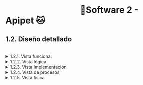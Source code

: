 #  &nbsp;&nbsp;&nbsp;&nbsp;&nbsp;&nbsp;&nbsp;&nbsp;&nbsp;&nbsp;&nbsp;&nbsp;&nbsp;&nbsp;&nbsp;&nbsp;&nbsp;&nbsp;&nbsp;&nbsp;&nbsp;&nbsp;&nbsp;&nbsp;&nbsp;&nbsp;&nbsp;&nbsp;&nbsp;&nbsp;&nbsp;&nbsp;&nbsp;&nbsp;&nbsp;&nbsp;🐶Software 2 - Apipet 🐱  #


## 1.2. Diseño detallado

<br>

<details>

<summary>1.2.1. Vista funcional</summary>

<br>

&nbsp;&nbsp;&nbsp;&nbsp;1.2.1.1. [Event Storming](https://github.com/MiguelRiosT/ApipetDocumentacion/tree/main/Dise%C3%B1o%20detallado/Vista%20funcional/EventStorming)

<details>

<summary>
&nbsp;&nbsp;&nbsp;&nbsp;1.2.1.2. Modelado de dominio
</summary>

&nbsp;&nbsp;&nbsp;&nbsp;&nbsp;&nbsp;&nbsp;&nbsp;1.2.1.2.1 [Anémico](https://github.com/MiguelRiosT/ApipetDocumentacion/tree/main/Dise%C3%B1o%20detallado/Vista%20funcional/Modelo%20anemico)

&nbsp;&nbsp;&nbsp;&nbsp;&nbsp;&nbsp;&nbsp;&nbsp;1.2.1.2.2. [Enriquecido](https://github.com/MiguelRiosT/ApipetDocumentacion/tree/main/Dise%C3%B1o%20detallado/Vista%20funcional/Modelo%20Enriquecido)

</details>

<br>

&nbsp;&nbsp;&nbsp;&nbsp;1.2.1.3. [Diagrama de actividades](https://github.com/MiguelRiosT/ApipetDocumentacion/tree/main/Dise%C3%B1o%20detallado/Vista%20funcional/Diagrama%20de%20Actividades)

&nbsp;&nbsp;&nbsp;&nbsp;1.2.1.4. [Diagrama de estado](https://github.com/MiguelRiosT/ApipetDocumentacion/tree/main/Dise%C3%B1o%20detallado/Vista%20funcional/Diagrama%20de%20Estados)

<br>

</details>


<details>

<summary>1.2.2. Vista lógica</summary>

&nbsp;&nbsp;&nbsp;&nbsp;1.2.2.1. [Diagrama de clases](https://github.com/MiguelRiosT/ApipetDocumentacion/tree/main/Dise%C3%B1o%20detallado/Vista%20l%C3%B3gica/Diagrama%20de%20clases)

&nbsp;&nbsp;&nbsp;&nbsp;1.2.2.2. [Diagrama de objetos](https://github.com/MiguelRiosT/ApipetDocumentacion/tree/main/Dise%C3%B1o%20detallado/Vista%20l%C3%B3gica/Diagrama%20de%20objetos)

&nbsp;&nbsp;&nbsp;&nbsp;1.2.2.3. [Modelo de datos](https://github.com/MiguelRiosT/ApipetDocumentacion/tree/main/Dise%C3%B1o%20detallado/Vista%20l%C3%B3gica/Modelo%20Entidad%20Relacion)

</details>



<details>

<summary>1.2.3. Vista Implementación</summary>

&nbsp;&nbsp;&nbsp;&nbsp;1.2.3.1. [Diagrama de componentes](https://github.com/MiguelRiosT/ApipetDocumentacion/tree/main/Dise%C3%B1o%20detallado/Vista%20Implementaci%C3%B3n/Diagrama%20de%20componentes)

&nbsp;&nbsp;&nbsp;&nbsp;1.2.3.2. [Diagrama de paquetes](https://github.com/MiguelRiosT/ApipetDocumentacion/tree/main/Dise%C3%B1o%20detallado/Vista%20Implementaci%C3%B3n/Diagrama%20de%20paquetes)

</details>

<details>

<summary>1.2.4. Vista de procesos</summary>

&nbsp;&nbsp;&nbsp;&nbsp;1.2.4.1 [Diagrama de secuencia](https://github.com/MiguelRiosT/ApipetDocumentacion/tree/main/Dise%C3%B1o%20detallado/Vista%20de%20procesos/Diagrama%20de%20Secuencia)

&nbsp;&nbsp;&nbsp;&nbsp;1.2.4.2. [Diagrama de colaboración](https://github.com/MiguelRiosT/ApipetDocumentacion/tree/main/Dise%C3%B1o%20detallado/Vista%20de%20procesos/Diagrama%20de%20colaboraci%C3%B3n)

</details>

<details>

<summary>1.2.5. Vista física</summary>

&nbsp;&nbsp;&nbsp;&nbsp;1.2.5.1. [Diagrama de despliegue](https://github.com/MiguelRiosT/ApipetDocumentacion/tree/main/Dise%C3%B1o%20detallado/Vista%20Fisica/Diagrama%20de%20Despliegue)

</details>




